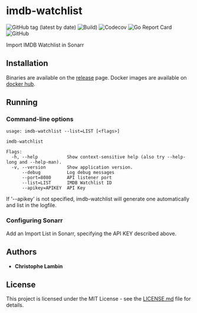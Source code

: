 # imdb-watchlist
![GitHub tag (latest by date)](https://img.shields.io/github/v/tag/clambin/imdb-watchlist?color=green&label=Release&style=plastic)
![Build)](https://github.com/clambin/imdb-watchlist/workflows/Build/badge.svg)
![Codecov](https://img.shields.io/codecov/c/gh/clambin/imdb-watchlist?style=plastic)
![Go Report Card](https://goreportcard.com/badge/github.com/clambin/imdb-watchlist)
![GitHub](https://img.shields.io/github/license/clambin/imdb-watchlist?style=plastic)

Import IMDB Watchlist in Sonarr

## Installation

Binaries are available on the [release](https://github.com/clambin/imdb-watchlist/releases) page. Docker images are available on [docker hub](https://hub.docker.com/r/clambin/imdb-watchlist).


## Running
### Command-line options

```
usage: imdb-watchlist --list=LIST [<flags>]

imdb-watchlist

Flags:
  -h, --help           Show context-sensitive help (also try --help-long and --help-man).
  -v, --version        Show application version.
      --debug          Log debug messages
      --port=8080      API listener port
      --list=LIST      IMDB Watchlist ID
      --apikey=APIKEY  API Key

```

If '--apikey' is not specified, imdb-watchlist will generate one automatically and list in the logfile.

### Configuring Sonarr

Add an Import List in Sonarr, specifying the API KEY described above.

## Authors

* **Christophe Lambin**

## License

This project is licensed under the MIT License - see the [LICENSE.md](LICENSE.md) file for details.